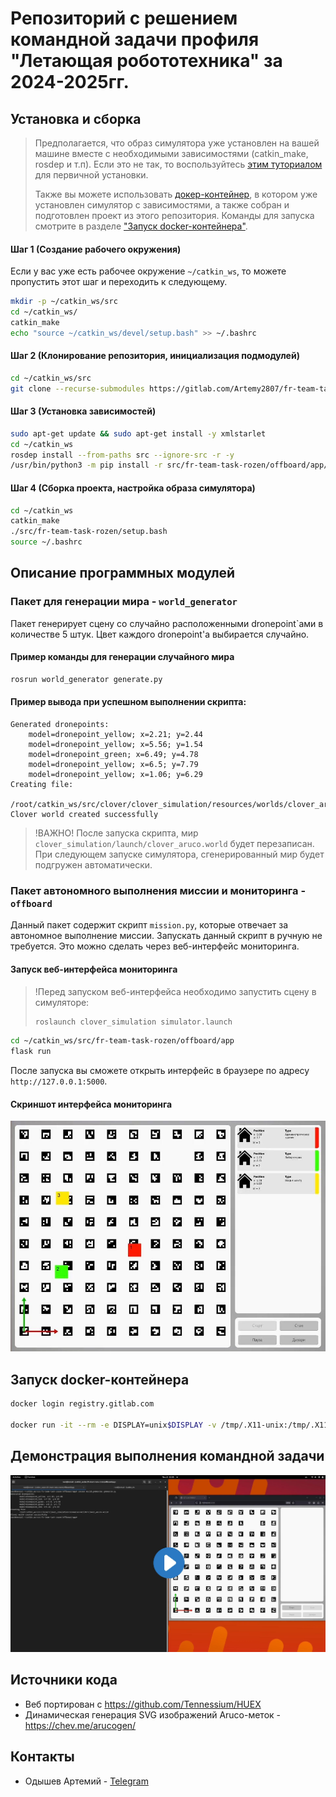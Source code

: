 # Репозиторий с решением командной задачи профиля "Летающая робототехника" за 2024-2025гг.


## Установка и сборка

> Предполагается, что образ симулятора уже установлен на вашей машине вместе с необходимыми зависимостями (catkin_make, rosdep и т.п).
> Если это не так, то воспользуйтесь [этим туториалом](https://clover.coex.tech/ru/simulation_native.html) для первичной установки.
>
> Также вы можете использовать [докер-контейнер](), в котором уже установлен симулятор с зависимостями, а также собран и подготовлен проект из этого репозитория. Команды для запуска смотрите в разделе ["Запуск docker-контейнера"](#docker-container). 

#### Шаг 1 (Создание рабочего окружения)
Если у вас уже есть рабочее окружение `~/catkin_ws`, то можете пропустить этот шаг и переходить к следующему.
```bash
mkdir -p ~/catkin_ws/src
cd ~/catkin_ws/
catkin_make
echo "source ~/catkin_ws/devel/setup.bash" >> ~/.bashrc
```

#### Шаг 2 (Клонирование репозитория, инициализация подмодулей)
```bash
cd ~/catkin_ws/src
git clone --recurse-submodules https://gitlab.com/Artemy2807/fr-team-task-rozen
```

#### Шаг 3 (Установка зависимостей)
```bash
sudo apt-get update && sudo apt-get install -y xmlstarlet
cd ~/catkin_ws
rosdep install --from-paths src --ignore-src -r -y
/usr/bin/python3 -m pip install -r src/fr-team-task-rozen/offboard/app/requirements.txt
```

#### Шаг 4 (Сборка проекта, настройка образа симулятора)
```bash
cd ~/catkin_ws
catkin_make
./src/fr-team-task-rozen/setup.bash
source ~/.bashrc
```


## Описание программных модулей

### Пакет для генерации мира - `world_generator`
Пакет генерирует сцену со случайно расположенными dronepoint`ами в количестве 5 штук. Цвет каждого dronepoint'а выбирается случайно.

#### Пример команды для генерации случайного мира
```bash
rosrun world_generator generate.py
```

#### Пример вывода при успешном выполнении скрипта:
```
Generated dronepoints:
	model=dronepoint_yellow; x=2.21; y=2.44
	model=dronepoint_yellow; x=5.56; y=1.54
	model=dronepoint_green; x=6.49; y=4.78
	model=dronepoint_yellow; x=6.5; y=7.79
	model=dronepoint_yellow; x=1.06; y=6.29
Creating file:
	/root/catkin_ws/src/clover/clover_simulation/resources/worlds/clover_aruco.world
Clover world created successfully
```

> !ВАЖНО! После запуска скрипта, мир `clover_simulation/launch/clover_aruco.world` будет перезаписан. При следующем запуске симулятора, сгенерированный мир будет подгружен автоматически.


### Пакет автономного выполнения миссии и мониторинга - `offboard`
Данный пакет содержит скрипт `mission.py`, которые отвечает за автономное выполнение миссии. Запускать данный скрипт в ручную не требуется. Это можно сделать через веб-интерфейс мониторинга.

#### Запуск веб-интерфейса мониторинга
> !Перед запуском веб-интерфейса необходимо запустить сцену в симуляторе:
> ```bash
> roslaunch clover_simulation simulator.launch
> ```

```bash
cd ~/catkin_ws/src/fr-team-task-rozen/offboard/app
flask run
```

После запуска вы сможете открыть интерфейс в браузере по адресу `http://127.0.0.1:5000`.

#### Скриншот интерфейса мониторинга
![Web](resources/web.jpg?raw=true)


## Запуск docker-контейнера<a name="docker-container"></a>

```bash
docker login registry.gitlab.com

docker run -it --rm -e DISPLAY=unix$DISPLAY -v /tmp/.X11-unix:/tmp/.X11-unix -v /home/xenial:/home/xenial --env="DISPLAY" --network="host"  --device=/dev/dri:/dev/dri registry.gitlab.com/artemy2807/fr-team-task-rozen
```


## Демонстрация выполнения командной задачи
[![Rutube](resources/preview.jpg?raw=true)](https://rutube.ru/video/private/a11023437ef5d8bbfa5a9cda7da932e9/?p=rw6NwMqsMYkWeiY2iBEfqA)


## Источники кода
- Веб портирован с https://github.com/Tennessium/HUEX
- Динамическая генерация SVG изображений Aruco-меток - https://chev.me/arucogen/

## Контакты
- Одышев Артемий - [Telegram](https://t.me/art_2807)

